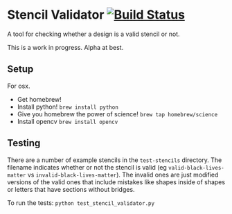 # Stencil Validator [![Build Status](https://travis-ci.org/drewrwilson/stencilvalidator.svg)](https://travis-ci.org/drewrwilson/stencilvalidator)

A tool for checking whether a design is a valid stencil or not.

This is a work in progress. Alpha at best.

## Setup

For osx.

* Get homebrew!
* Install python! `brew install python`
* Give you homebrew the power of science! `brew tap homebrew/science`
* Install opencv `brew install opencv`

## Testing

There are a number of example stencils in the `test-stencils` directory. The
filename indicates whether or not the stencil is valid
(eg `valid-black-lives-matter` vs `invalid-black-lives-matter`).
The invalid ones are just modified versions of the valid ones that include
mistakes like shapes inside of shapes or letters that have sections without
bridges.

To run the tests:
  `python test_stencil_validator.py`
